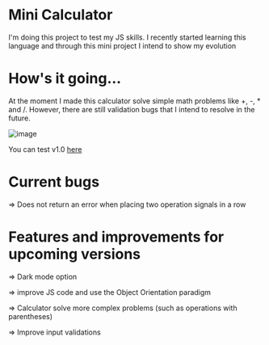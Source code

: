 # Mini Calculator 

<p>I'm doing this project to test my JS skills. I recently started learning this language and through this mini project I intend to show my evolution</p>

# How's it going...
<p>At the moment I made this calculator solve simple math problems like +, -, * and /. However, there are still validation bugs that I intend to resolve in the future.</p>

 ![image](https://github.com/devictor8/calculator-JS/assets/136649508/dc3e4bb9-73d5-44ea-89f4-2b3609a0b44e)

<p>You can test v1.0 <a href='https://devictor8.github.io/calculator-JS/'>here</a> </p>

# Current bugs
 <p>=> Does not return an error when placing two operation signals in a row</p>

# Features and improvements for upcoming versions
 <p>=> Dark mode option</p>
 <p>=> improve JS code and use the Object Orientation paradigm</p>
 <p>=> Calculator solve more complex problems (such as operations with parentheses)</p>
 <p>=> Improve input validations</p>
